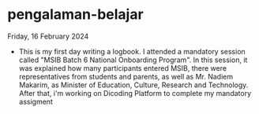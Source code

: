 # pengalaman-belajar


Friday, 16 February 2024

* This is my first day writing a logbook. I attended a mandatory session called "MSIB Batch 6 National Onboarding Program". In this session, it was explained how many participants entered MSIB, there were representatives from students and parents, as well as Mr. Nadiem Makarim, as Minister of Education, Culture, Research and Technology. After that, i'm working on Dicoding Platform to complete my mandatory assigment
